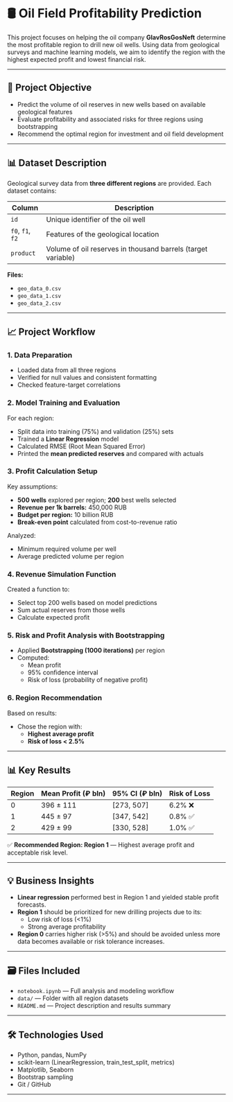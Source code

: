 # 🛢️ Oil Field Profitability Prediction

This project focuses on helping the oil company **GlavRosGosNeft** determine the most profitable region to drill new oil wells. Using data from geological surveys and machine learning models, we aim to identify the region with the highest expected profit and lowest financial risk.

---

## 📌 Project Objective

- Predict the volume of oil reserves in new wells based on available geological features
- Evaluate profitability and associated risks for three regions using bootstrapping
- Recommend the optimal region for investment and oil field development

---

## 📊 Dataset Description

Geological survey data from **three different regions** are provided. Each dataset contains:

| Column | Description |
|--------|-------------|
| `id`   | Unique identifier of the oil well |
| `f0`, `f1`, `f2` | Features of the geological location |
| `product` | Volume of oil reserves in thousand barrels (target variable) |

**Files:**

- `geo_data_0.csv`
- `geo_data_1.csv`
- `geo_data_2.csv`

---

## 📈 Project Workflow

### 1. Data Preparation

- Loaded data from all three regions
- Verified for null values and consistent formatting
- Checked feature-target correlations

### 2. Model Training and Evaluation

For each region:

- Split data into training (75%) and validation (25%) sets
- Trained a **Linear Regression** model
- Calculated RMSE (Root Mean Squared Error)
- Printed the **mean predicted reserves** and compared with actuals

### 3. Profit Calculation Setup

Key assumptions:

- **500 wells** explored per region; **200** best wells selected
- **Revenue per 1k barrels:** 450,000 RUB
- **Budget per region:** 10 billion RUB
- **Break-even point** calculated from cost-to-revenue ratio

Analyzed:
- Minimum required volume per well
- Average predicted volume per region

### 4. Revenue Simulation Function

Created a function to:

- Select top 200 wells based on model predictions
- Sum actual reserves from those wells
- Calculate expected profit

### 5. Risk and Profit Analysis with Bootstrapping

- Applied **Bootstrapping (1000 iterations)** per region
- Computed:
  - Mean profit
  - 95% confidence interval
  - Risk of loss (probability of negative profit)

### 6. Region Recommendation

Based on results:

- Chose the region with:
  - **Highest average profit**
  - **Risk of loss < 2.5%**

---

## 📊 Key Results

| Region | Mean Profit (₽ bln) | 95% CI (₽ bln)        | Risk of Loss |
|--------|---------------------|------------------------|--------------|
| 0      | 396 ± 111           | [273, 507]             | 6.2% ❌       |
| 1      | 445 ± 97            | [347, 542]             | 0.8% ✅       |
| 2      | 429 ± 99            | [330, 528]             | 1.0% ✅       |

✅ **Recommended Region: Region 1** — Highest average profit and acceptable risk level.

---

## 💡 Business Insights

- **Linear regression** performed best in Region 1 and yielded stable profit forecasts.
- **Region 1** should be prioritized for new drilling projects due to its:
  - Low risk of loss (<1%)
  - Strong average profitability
- **Region 0** carries higher risk (>5%) and should be avoided unless more data becomes available or risk tolerance increases.

---

## 🗃️ Files Included

- `notebook.ipynb` — Full analysis and modeling workflow  
- `data/` — Folder with all region datasets  
- `README.md` — Project description and results summary  

---

## 🛠 Technologies Used

- Python, pandas, NumPy  
- scikit-learn (LinearRegression, train_test_split, metrics)  
- Matplotlib, Seaborn  
- Bootstrap sampling  
- Git / GitHub

---
